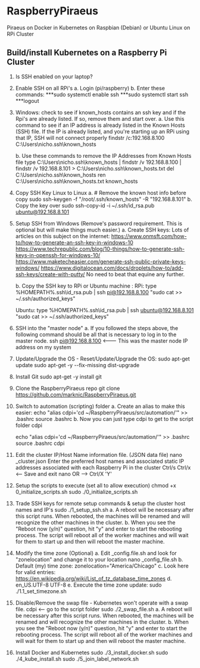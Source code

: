 # RaspberryPiraeus

Piraeus on Docker in Kubernetes on Raspbian (Debian) or Ubuntu Linux on RPi Cluster

## Build/install Kubernetes on a Raspberry Pi Cluster

1. Is SSH enabled on your laptop?

2. Enable SSH on all RPi's
    a. Login (pi/raspberry)
    b. Enter these commands:
    ***sudo systemctl enable ssh
    ***sudo systemctl start ssh
    ***logout

3. Windows: check to see if known_hosts contains an ssh key and if the Rpi's are already listed.  If so, remove them and start over.
    a. Use this command to see if an IP address is already listed in the Known Hosts (SSH) file.  If the IP is already listed, and you're starting up an RPi using that IP, SSH will not connect properly
    findstr /c:192.168.8.100 C:\Users\nicho\.ssh\known_hosts

    b. Use these commands to remove the IP Addresses from Known Hosts file
    type C:\Users\nicho\.ssh\known_hosts | findstr /v 192.168.8.100 | findstr /v 192.168.8.101 > C:\Users\nicho\.ssh\known_hosts.txt
    del C:\Users\nicho\.ssh\known_hosts
    ren C:\Users\nicho\.ssh\known_hosts.txt known_hosts

4. Copy SSH Key Linux to Linux
    a. # Remove the known host info before copy
    sudo ssh-keygen -f "/root/.ssh/known_hosts" -R "192.168.8.101"
    b. Copy the key over
    sudo ssh-copy-id -i ~/.ssh/id_rsa.pub ubuntu@192.168.8.101

5. Setup SSH from Windows (Remove's password requirement.   This is optional but will make things much easier.)
    a. Create SSH keys: Lots of articles on this subject on the internet:
        https://www.onmsft.com/how-to/how-to-generate-an-ssh-key-in-windows-10
        https://www.techrepublic.com/blog/10-things/how-to-generate-ssh-keys-in-openssh-for-windows-10/
        https://www.maketecheasier.com/generate-ssh-public-private-keys-windows/
        https://www.digitalocean.com/docs/droplets/how-to/add-ssh-keys/create-with-putty/
        No need to beat that equine any further.

    b. Copy the SSH key to RPi or Ubuntu machine :
    RPi:
    type  %HOMEPATH%\.ssh\id_rsa.pub | ssh pi@192.168.8.100 "sudo cat >> ~/.ssh/authorized_keys"

    Ubuntu:
    type  %HOMEPATH%\.ssh\id_rsa.pub | ssh ubuntu@192.168.8.101 "sudo cat >> ~/.ssh/authorized_keys"

6. SSH into the "master node"
    a. If you followed the steps above, the following command should be all that is necessary to log in to the master node.
    ssh pi@192.168.8.100  <--- This was the master node IP address on my system

7. Update/Upgrade the OS - Reset/Update/Upgrade the OS:
    sudo apt-get update
    sudo apt-get -y --fix-missing dist-upgrade

8. Install Git
    sudo apt-get -y install git

9. Clone the RaspberryPiraeus repo
    git clone https://github.com/marknic/RaspberryPiraeus.git

10. Switch to automation (scripting) folder
    a. Create an alias to make this easier:
    echo "alias cdpi='cd ~/RaspberryPiraeus/src/automation/'" >> .bashrc
    source .bashrc
    b. Now you can just type cdpi to get to the script folder
    cdpi

    echo "alias cdpi='cd ~/RaspberryPiraeus/src/automation/'" >> .bashrc
    source .bashrc
    cdpi

11. Edit the cluster IP/Host Name information file. (JSON data file)
    nano _cluster.json
    Enter the preferred host names and associated static IP addresses associated with each Raspberry Pi in the cluster
    Ctrl/s Ctrl/x  <-- Save and exit nano OR -->  Ctrl/X  'Y'  <Enter>

12. Setup the scripts to execute (set all to allow execution)
    chmod +x 0_initialize_scripts.sh
    sudo ./0_initialize_scripts.sh

13. Trade SSH keys for remote setup commands & setup the cluster host names and IP's
    sudo ./1_setup_ssh.sh
    a. A reboot will be necessary after this script runs.  When rebooted, the machines will be renamed and will recognize the other machines in the cluster.
    b. When you see the "Reboot now (y/n)" question, hit "y" and enter to start the rebooting process.  The script will reboot all of the worker machines and will wait for them to start up and then will reboot the master machine.

14. Modify the time zone (Optional)
    a. Edit  _config.file.sh and look for "zonelocation" and change it to your location
    nano _config_file.sh
    b. Default (my) time zone:  zonelocation="America/Chicago"
    c. Look here for valid entries: https://en.wikipedia.org/wiki/List_of_tz_database_time_zones
    d. en_US.UTF-8 UTF-8
    e. Execute the time zone update:
    sudo ./1.1_set_timezone.sh

15. Disable/Remove the swap file - Kubernetes won't operate with a swap file.
    cdpi  <-- go to the script folder
    sudo ./2_swap_file.sh
    a. A reboot will be necessary after this script runs.  When rebooted, the machines will be renamed and will recognize the other machines in the cluster.
    b. When you see the "Reboot now (y/n)" question, hit "y" and enter to start the rebooting process.  The script will reboot all of the worker machines and will wait for them to start up and then will reboot the master machine.

16. Install Docker and Kubernetes
    sudo ./3_install_docker.sh
    sudo ./4_kube_install.sh
sudo ./5_join_label_network.sh
